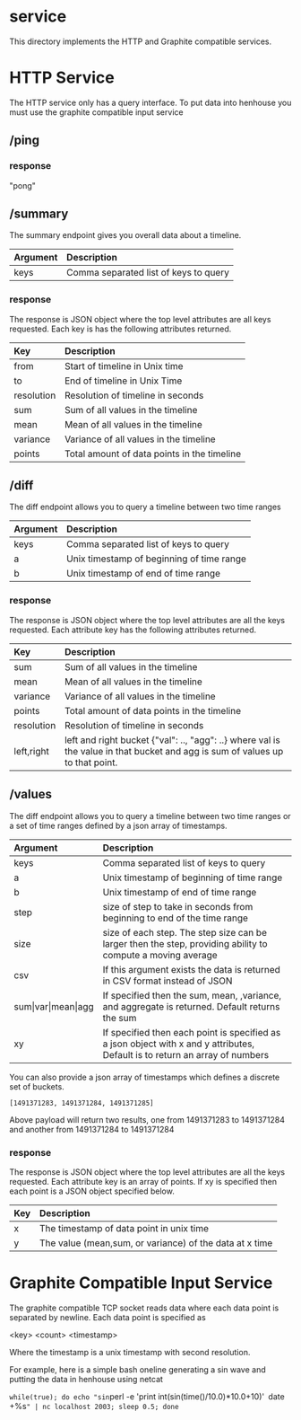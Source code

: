 # service

This directory implements the HTTP and Graphite compatible services.

# HTTP Service

The HTTP service only has a query interface. To put data into henhouse you must
use the graphite compatible input service

## /ping

### response

"pong"

## /summary

The summary endpoint gives you overall data about a timeline.


| Argument                    | Description                                                                                                  |
|:----------------------------|:--------------------------------------------------------------------------------------------------------------|
| keys                        |  Comma separated list of keys to query|

### response

The response is JSON object where the top level attributes are all keys requested. 
Each key is has the following attributes returned.

| Key                         | Description                                                                                                  |
|:----------------------------|:--------------------------------------------------------------------------------------------------------------|
| from                        |  Start of timeline in Unix time|
| to                          |  End of timeline in Unix Time|
| resolution                  |  Resolution of timeline in seconds|
| sum                         |  Sum of all values in the timeline|
| mean                        |  Mean of all values in the timeline|
| variance                    |  Variance of all values in the timeline|
| points                      |  Total amount of data points in the timeline|

## /diff

The diff endpoint allows you to query a timeline between two time ranges


| Argument                    | Description                                                                                                  |
|:----------------------------|:--------------------------------------------------------------------------------------------------------------|
| keys                        |  Comma separated list of keys to query|
| a                           |  Unix timestamp of beginning of time range|
| b                           |  Unix timestamp of end of time range|

### response

The response is JSON object where the top level attributes are all the keys requested.
Each attribute key has the following attributes returned.

| Key                         | Description                                                                                                  |
|:----------------------------|:--------------------------------------------------------------------------------------------------------------|
| sum                         |  Sum of all values in the timeline|
| mean                        |  Mean of all values in the timeline|
| variance                    |  Variance of all values in the timeline|
| points                      |  Total amount of data points in the timeline|
| resolution                  |  Resolution of timeline in seconds|
| left,right                  |  left and right bucket {"val": .., "agg": ..} where val is the value in that bucket and agg is sum of values up to that point.|

## /values

The diff endpoint allows you to query a timeline between two time ranges or a
set of time ranges defined by a json array of timestamps.

| Argument                    | Description                                                                                                  |
|:----------------------------|:--------------------------------------------------------------------------------------------------------------|
| keys                        |  Comma separated list of keys to query|
| a                           |  Unix timestamp of beginning of time range|
| b                           |  Unix timestamp of end of time range|
| step                        |  size of step to take in seconds from beginning to end of the time range |
| size                        |  size of each step. The step size can be larger then the step, providing ability to compute a moving average|
| csv                         |  If this argument exists the data is returned in CSV format instead of JSON|
| sum\|var\|mean\|agg         |  If specified then the sum, mean, ,variance, and aggregate is returned. Default returns the sum|
| xy                          |  If specified then each point is specified as a json object with x and y attributes, Default is to return an array of numbers|

You can also provide a json array of timestamps which defines a discrete set of
buckets.

`
  [1491371283, 1491371284, 1491371285]
`

Above payload will return two results, one from 1491371283 to 1491371284 and another from 1491371284 to 1491371284

### response

The response is JSON object where the top level attributes are all the keys requested.
Each attribute key is an array of points. If xy is specified then each point is a JSON object specified below.

| Key                         | Description                                                                                                  |
|:----------------------------|:--------------------------------------------------------------------------------------------------------------|
| x                           |  The timestamp of data point in unix time|
| y                           |  The value (mean,sum, or variance) of the data at x time|


# Graphite Compatible Input Service

The graphite compatible TCP socket reads data where each data point is separated
by newline. Each data point is specified as

 \<key\> \<count\> \<timestamp\>

Where the timestamp is a unix timestamp with second resolution.

For example, here is a simple bash oneline generating a sin wave and putting the data in henhouse using netcat

`
  while(true); do echo "sin `perl -e 'print int(sin(time()/10.0)*10.0+10)'` `date +%s`" | nc localhost 2003; sleep 0.5; done
`

